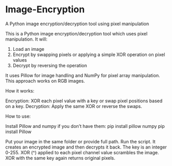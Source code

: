# Image-Encryption
A Python image encryption/decryption tool using pixel manipulation

This is a Python image encryption/decryption tool which uses pixel manipulation. It will:
1. Load an image
2. Encrypt by swapping pixels or applying a simple XOR operation on pixel values
3. Decrypt by reversing the operation

It uses Pillow for image handling and NumPy for pixel array manipulation. This approach works on RGB images.

How it works:

Encryption: XOR each pixel value with a key or swap pixel positions based on a key.
Decryption: Apply the same XOR or reverse the swaps.

How to use:

Install Pillow and numpy if you don’t have them:
pip install pillow numpy
pip install Pillow

Put your image in the same folder or provide full path.
Run the script.
It creates an encrypted image and then decrypts it back.
The key is an integer 0-255.
XOR (^) applied to each pixel channel value scrambles the image.
XOR with the same key again returns original pixels.
